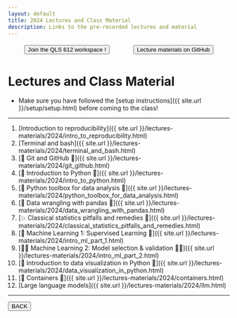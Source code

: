 ```yaml
---
layout: default
title: 2024 Lectures and Class Material
description: Links to the pre-recorded lectures and material
---
```


<div style="display: flex; justify-content: space-around; margin: 10px">
    <a href="https://qls612-bhs.slack.com">
        <button style="margin: 5px"> Join the QLS 612 workspace ! </button>
    </a>
    <a href="https://github.com/neurodatascience/QLS-course-materials/tree/main/Lectures/2024">
        <button style="margin: 5px"> Lecture materials on GitHub </button>
    </a>
</div>

# Lectures and Class Material

- Make sure you have followed the [setup instructions]({{ site.url }}/setup/setup.html) before coming to the class!

---

1.  [Introduction to reproducibility]({{ site.url }}/lectures-materials/2024/intro_to_reproducibility.html)
1.  [Terminal and bash]({{ site.url }}/lectures-materials/2024/terminal_and_bash.html)
1.  [🌳 Git and GitHub 🌳]({{ site.url }}/lectures-materials/2024/git_github.html)
1.  [🐍 Introduction to Python 🐍]({{ site.url }}/lectures-materials/2024/intro_to_python.html)
1.  [🐍 Python toolbox for data analysis 🐍]({{ site.url }}/lectures-materials/2024/python_toolbox_for_data_analysis.html)
1.  [🐼 Data wrangling with pandas 🐼]({{ site.url }}/lectures-materials/2024/data_wrangling_with_pandas.html)
1.  [💥 Classical statistics pitfalls and remedies 💊]({{ site.url }}/lectures-materials/2024/classical_statistics_pitfalls_and_remedies.html)
1.  [🤖 Machine Learning 1: Supervised Learning 📖]({{ site.url }}/lectures-materials/2024/intro_ml_part_1.html)
1.  [🤖🤖 Machine Learning 2: Model selection & validation 📖📖]({{ site.url }}/lectures-materials/2024/intro_ml_part_2.html)
1.  [👀 Introduction to data visualization in Python 🐍]({{ site.url }}/lectures-materials/2024/data_visualization_in_python.html)
1.  [🐋 Containers 🐋]({{ site.url }}/lectures-materials/2024/containers.html)
1.  [Large language models]({{ site.url }}/lectures-materials/2024/llm.html)

<!-- 🔶 To be announced 🔶 -->

---

<a href="{{ site.url }}"><button>BACK</button></a>

